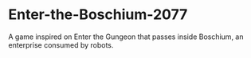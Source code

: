 # Enter-the-Boschium-2077
A game inspired on Enter the Gungeon that passes inside Boschium, an enterprise consumed by robots.
